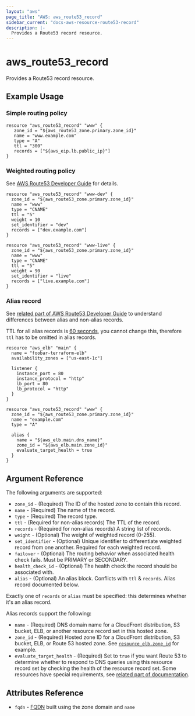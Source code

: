 ```yaml
---
layout: "aws"
page_title: "AWS: aws_route53_record"
sidebar_current: "docs-aws-resource-route53-record"
description: |-
  Provides a Route53 record resource.
---
```


# aws\_route53\_record

Provides a Route53 record resource.

## Example Usage

### Simple routing policy

```
resource "aws_route53_record" "www" {
   zone_id = "${aws_route53_zone.primary.zone_id}"
   name = "www.example.com"
   type = "A"
   ttl = "300"
   records = ["${aws_eip.lb.public_ip}"]
}
```

### Weighted routing policy
See [AWS Route53 Developer Guide](http://docs.aws.amazon.com/Route53/latest/DeveloperGuide/routing-policy.html#routing-policy-weighted) for details.

```
resource "aws_route53_record" "www-dev" {
  zone_id = "${aws_route53_zone.primary.zone_id}"
  name = "www"
  type = "CNAME"
  ttl = "5"
  weight = 10
  set_identifier = "dev"
  records = ["dev.example.com"]
}

resource "aws_route53_record" "www-live" {
  zone_id = "${aws_route53_zone.primary.zone_id}"
  name = "www"
  type = "CNAME"
  ttl = "5"
  weight = 90
  set_identifier = "live"
  records = ["live.example.com"]
}
```

### Alias record
See [related part of AWS Route53 Developer Guide](http://docs.aws.amazon.com/Route53/latest/DeveloperGuide/resource-record-sets-choosing-alias-non-alias.html)
to understand differences between alias and non-alias records.

TTL for all alias records is [60 seconds](http://aws.amazon.com/route53/faqs/#dns_failover_do_i_need_to_adjust),
you cannot change this, therefore `ttl` has to be omitted in alias records.

```
resource "aws_elb" "main" {
  name = "foobar-terraform-elb"
  availability_zones = ["us-east-1c"]

  listener {
    instance_port = 80
    instance_protocol = "http"
    lb_port = 80
    lb_protocol = "http"
  }
}

resource "aws_route53_record" "www" {
  zone_id = "${aws_route53_zone.primary.zone_id}"
  name = "example.com"
  type = "A"

  alias {
    name = "${aws_elb.main.dns_name}"
    zone_id = "${aws_elb.main.zone_id}"
    evaluate_target_health = true
  }
}
```

## Argument Reference

The following arguments are supported:

* `zone_id` - (Required) The ID of the hosted zone to contain this record.
* `name` - (Required) The name of the record.
* `type` - (Required) The record type.
* `ttl` - (Required for non-alias records) The TTL of the record.
* `records` - (Required for non-alias records) A string list of records.
* `weight` - (Optional) The weight of weighted record (0-255).
* `set_identifier` - (Optional) Unique identifier to differentiate weighted
record from one another. Required for each weighted record.
* `failover` - (Optional) The routing behavior when associated health check fails. Must be PRIMARY or SECONDARY.
* `health_check_id` - (Optional) The health check the record should be associated with.
* `alias` - (Optional) An alias block. Conflicts with `ttl` & `records`.
  Alias record documented below.

Exactly one of `records` or `alias` must be specified: this determines whether it's an alias record.

Alias records support the following:

* `name` - (Required) DNS domain name for a CloudFront distribution, S3 bucket, ELB, or another resource record set in this hosted zone.
* `zone_id` - (Required) Hosted zone ID for a CloudFront distribution, S3 bucket, ELB, or Route 53 hosted zone. See [`resource_elb.zone_id`](/docs/providers/aws/r/elb.html#zone_id) for example.
* `evaluate_target_health` - (Required) Set to `true` if you want Route 53 to determine whether to respond to DNS queries using this resource record set by checking the health of the resource record set. Some resources have special requirements, see [related part of documentation](http://docs.aws.amazon.com/Route53/latest/DeveloperGuide/resource-record-sets-values.html#rrsets-values-alias-evaluate-target-health).

## Attributes Reference

* `fqdn` - [FQDN](http://en.wikipedia.org/wiki/Fully_qualified_domain_name) built using the zone domain and `name`

